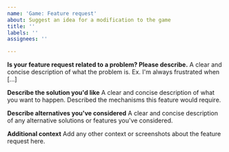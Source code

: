 ```yaml
---
name: 'Game: Feature request'
about: Suggest an idea for a modification to the game
title: ''
labels: ''
assignees: ''

---
```


**Is your feature request related to a problem? Please describe.**
A clear and concise description of what the problem is. Ex. I'm always frustrated when [...]

**Describe the solution you'd like**
A clear and concise description of what you want to happen. Described the mechanisms this feature would require.

**Describe alternatives you've considered**
A clear and concise description of any alternative solutions or features you've considered.

**Additional context**
Add any other context or screenshots about the feature request here.
